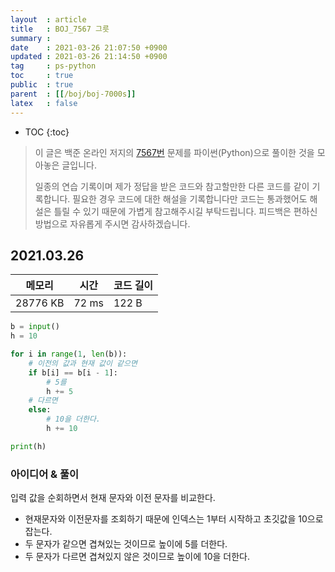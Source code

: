 ```yaml
---
layout  : article
title   : BOJ_7567 그릇
summary : 
date    : 2021-03-26 21:07:50 +0900
updated : 2021-03-26 21:14:50 +0900
tag     : ps-python
toc     : true
public  : true
parent  : [[/boj/boj-7000s]]
latex   : false
---
```

* TOC
{:toc}

> 이 글은 백준 온라인 저지의 [7567번](https://www.acmicpc.net/problem/7567) 문제를 파이썬(Python)으로 풀이한 것을 모아놓은 글입니다.
>
> 일종의 연습 기록이며 제가 정답을 받은 코드와 참고할만한 다른 코드를 같이 기록합니다. 필요한 경우 코드에 대한 해설을 기록합니다만 코드는 통과했어도 해설은 틀릴 수 있기 때문에 가볍게 참고해주시길 부탁드립니다. 피드백은 편하신 방법으로 자유롭게 주시면 감사하겠습니다.

## 2021.03.26

| 메모리    | 시간  | 코드 길이 |
| --------- | ----- | --------- |
| 28776 KB  | 72 ms | 122 B     |

```python
b = input()
h = 10

for i in range(1, len(b)):
    # 이전의 값과 현재 값이 같으면
    if b[i] == b[i - 1]:
        # 5를
        h += 5
    # 다르면
    else:
        # 10을 더한다. 
        h += 10

print(h)
```

### 아이디어 & 풀이

입력 값을 순회하면서 현재 문자와 이전 문자를 비교한다.

* 현재문자와 이전문자를 조회하기 때문에 인덱스는 1부터 시작하고 초깃값을 10으로 잡는다.
* 두 문자가 같으면 겹쳐있는 것이므로 높이에 5를 더한다.
* 두 문자가 다르면 겹쳐있지 않은 것이므로 높이에 10을 더한다.
